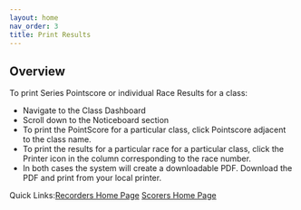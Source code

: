 ```yaml
---
layout: home
nav_order: 3
title: Print Results
---
```


## Overview

To print Series Pointscore or individual Race Results for a class:

- Navigate to the Class Dashboard
- Scroll down to the Noticeboard section
- To print the PointScore for a particular class, click Pointscore adjacent to the class name.
- To print the results for a particular race for a particular class, click the Printer icon in the column corresponding to the race number.
- In both cases the system will create a downloadable PDF. Download the PDF and print from your local printer.

Quick Links:[Recorders Home Page](For_Recorders.html) [Scorers Home Page](For_Scorers.html)

